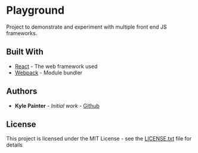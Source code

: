 # Playground

Project to demonstrate and experiment with multiple front end JS frameworks.

## Built With

* [React](https://facebook.github.io/react/) - The web framework used
* [Webpack](https://webpack.js.org/) - Module bundler

## Authors

* **Kyle Painter** - *Initial work* - [Github](https://github.com/thekylepainter)

## License

This project is licensed under the MIT License - see the [LICENSE.txt](LICENSE.txt) file for details

